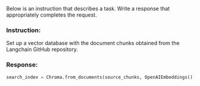 Below is an instruction that describes a task. Write a response that appropriately completes the request.

### Instruction:
Set up a vector database with the document chunks obtained from the Langchain GitHub repository.

### Response:
```python
search_index = Chroma.from_documents(source_chunks, OpenAIEmbeddings())
```